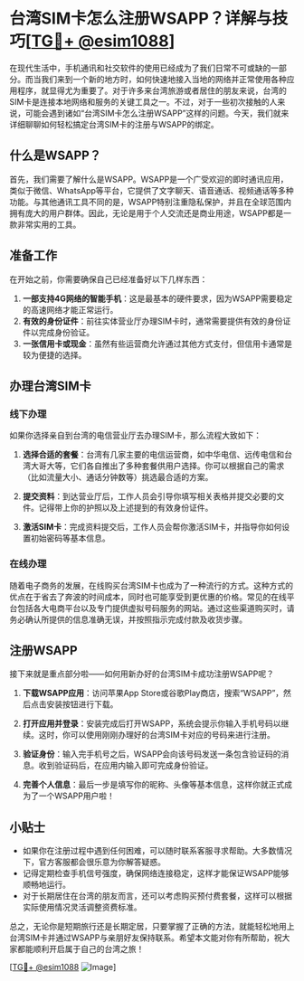 # 台湾SIM卡怎么注册WSAPP？详解与技巧[[TG💪+ @esim1088](https://t.me/s/esim1088)]

在现代生活中，手机通讯和社交软件的使用已经成为了我们日常不可或缺的一部分。而当我们来到一个新的地方时，如何快速地接入当地的网络并正常使用各种应用程序，就显得尤为重要了。对于许多来台湾旅游或者居住的朋友来说，台湾的SIM卡是连接本地网络和服务的关键工具之一。不过，对于一些初次接触的人来说，可能会遇到诸如“台湾SIM卡怎么注册WSAPP”这样的问题。今天，我们就来详细聊聊如何轻松搞定台湾SIM卡的注册与WSAPP的绑定。

## 什么是WSAPP？

首先，我们需要了解什么是WSAPP。WSAPP是一个广受欢迎的即时通讯应用，类似于微信、WhatsApp等平台，它提供了文字聊天、语音通话、视频通话等多种功能。与其他通讯工具不同的是，WSAPP特别注重隐私保护，并且在全球范围内拥有庞大的用户群体。因此，无论是用于个人交流还是商业用途，WSAPP都是一款非常实用的工具。

## 准备工作

在开始之前，你需要确保自己已经准备好以下几样东西：

1. **一部支持4G网络的智能手机**：这是最基本的硬件要求，因为WSAPP需要稳定的高速网络才能正常运行。
2. **有效的身份证件**：前往实体营业厅办理SIM卡时，通常需要提供有效的身份证件以完成身份验证。
3. **一张信用卡或现金**：虽然有些运营商允许通过其他方式支付，但信用卡通常是较为便捷的选择。

## 办理台湾SIM卡

### 线下办理

如果你选择亲自到台湾的电信营业厅去办理SIM卡，那么流程大致如下：

1. **选择合适的套餐**：台湾有几家主要的电信运营商，如中华电信、远传电信和台湾大哥大等，它们各自推出了多种套餐供用户选择。你可以根据自己的需求（比如流量大小、通话分钟数等）挑选最合适的方案。
   
2. **提交资料**：到达营业厅后，工作人员会引导你填写相关表格并提交必要的文件。记得带上你的护照以及上述提到的有效身份证件。

3. **激活SIM卡**：完成资料提交后，工作人员会帮你激活SIM卡，并指导你如何设置初始密码等基本信息。

### 在线办理

随着电子商务的发展，在线购买台湾SIM卡也成为了一种流行的方式。这种方式的优点在于省去了奔波的时间成本，同时也可能享受到更优惠的价格。常见的在线平台包括各大电商平台以及专门提供虚拟号码服务的网站。通过这些渠道购买时，请务必确认所提供的信息准确无误，并按照指示完成付款及收货步骤。

## 注册WSAPP

接下来就是重点部分啦——如何用新办好的台湾SIM卡成功注册WSAPP呢？

1. **下载WSAPP应用**：访问苹果App Store或谷歌Play商店，搜索“WSAPP”，然后点击安装按钮进行下载。

2. **打开应用并登录**：安装完成后打开WSAPP，系统会提示你输入手机号码以继续。这时，你可以使用刚刚办理好的台湾SIM卡对应的号码来进行注册。

3. **验证身份**：输入完手机号之后，WSAPP会向该号码发送一条包含验证码的消息。收到验证码后，在应用内输入即可完成身份验证。

4. **完善个人信息**：最后一步是填写你的昵称、头像等基本信息，这样你就正式成为了一个WSAPP用户啦！

## 小贴士

- 如果你在注册过程中遇到任何困难，可以随时联系客服寻求帮助。大多数情况下，官方客服都会很乐意为你解答疑惑。
- 记得定期检查手机信号强度，确保网络连接稳定，这样才能保证WSAPP能够顺畅地运行。
- 对于长期居住在台湾的朋友而言，还可以考虑购买预付费套餐，这样可以根据实际使用情况灵活调整资费标准。

总之，无论你是短期旅行还是长期定居，只要掌握了正确的方法，就能轻松地用上台湾SIM卡并通过WSAPP与亲朋好友保持联系。希望本文能对你有所帮助，祝大家都能顺利开启属于自己的台湾之旅！

[[TG💪+ @esim1088](https://t.me/s/esim1088) ![Image](https://i.postimg.cc/4NQfJmqS/Snipaste-2025-05-13-00-14-12.png)]